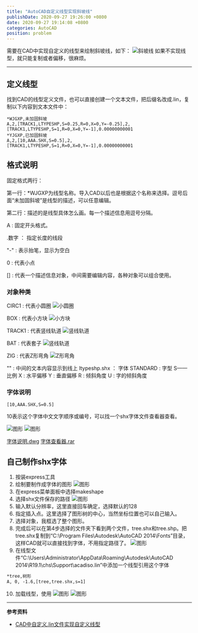 ```yaml
---
title: "AutoCAD自定义线型实现斜坡线"
publishDate: 2020-09-27 19:26:00 +0800
date: 2020-09-27 19:14:08 +0800
categories: AutoCAD
position: problem
---
```


需要在CAD中实现自定义的线型来绘制斜坡线，如下：
![斜坡线](/static/posts/2020/2020-09-27-AutoCAD自定义线型实现斜坡线-01.jpg)
如果不实现线型，就只能复制或者偏移，很麻烦。

---

<div id="toc"></div>

## 定义线型

找到CAD的线型定义文件，也可以直接创建一个文本文件，把后缀名改成.lin，复制以下内容到文本文件中：

```
*WJGXP,未加固斜坡
A,2,[TRACK1,LTYPESHP,S=0.25,R=0,X=0,Y=-0.25],2,[TRACK1,LTYPESHP,S=1,R=0,X=0,Y=-1],0.00000000001
*YJGXP,已加固斜坡
A,2,[10,AAA.SHX,S=0.5],2,[TRACK1,LTYPESHP,S=1,R=0,X=0,Y=-1],0.00000000001
```

## 格式说明

固定格式两行：

第一行：*WJGXP为线型名称。导入CAD以后也是根据这个名称来选择。逗号后面“未加固斜坡”是线型的描述，可以任意编辑。

第二行：描述的是线型具体怎么画。每一个描述信息用逗号分隔。

A : 固定开头格式。

.数字 ： 指定长度的线段

"-" : 表示抬笔，显示为空白

0 : 代表小点

[] : 代表一个描述信息对象，中间需要编辑内容，各种对象可以组合使用。

### 对象种类

CIRC1 : 代表小圆圈
![小圆圈](/static/posts/2020/2020-09-27-AutoCAD自定义线型实现斜坡线-circ1.webp)

BOX : 代表小方块
![小方块](/static/posts/2020/2020-09-27-AutoCAD自定义线型实现斜坡线-box.webp)

TRACK1 : 代表竖线轨道
![竖线轨道](/static/posts/2020/2020-09-27-AutoCAD自定义线型实现斜坡线-track1.webp)

BAT : 代表套子
![竖线轨道](/static/posts/2020/2020-09-27-AutoCAD自定义线型实现斜坡线-bat.webp)

ZIG : 代表Z形弯角
![Z形弯角](/static/posts/2020/2020-09-27-AutoCAD自定义线型实现斜坡线-zig.webp)

"" : 中间的文本内容显示到线上
ltypeshp.shx ： 字体
STANDARD : 字型
S——比例
X : 水平偏移
Y : 垂直偏移
R : 倾斜角度
U : 字的倾斜角度

### 字体说明

`[10,AAA.SHX,S=0.5]`

10表示这个字体中文文字顺序或编号，可以找一个shx字体文件查看器查看。

![图形](/static/posts/2020/2020-09-27-AutoCAD自定义线型实现斜坡线-10.jpg)
![图形](/static/posts/2020/2020-09-27-AutoCAD自定义线型实现斜坡线-11.jpg)

<a href="/static/posts/2020/2020-09-27-AutoCAD自定义线型实现斜坡线-12.dwg" target="_blank">字体说明.dwg</a>
<a href="/static/posts/2020/2020-09-27-AutoCAD自定义线型实现斜坡线-13.rar" target="_blank">字体查看器.rar</a>

## 自己制作shx字体

1. 按装express工具
2. 绘制要制作成字体的图形
![图形](/static/posts/2020/2020-09-27-AutoCAD自定义线型实现斜坡线-05.jpg)
3. 在express菜单面板中选择makeshape
4. 选择shx文件保存的路径
![图形](/static/posts/2020/2020-09-27-AutoCAD自定义线型实现斜坡线-06.png)
5. 输入默认分辨率，这里直接回车确定，选择默认的128
6. 指定插入点。这里选择了图形树的中心，当然坐标位置也可以自己输入。
7. 选择对象，我框选了整个图形。
8. 完成后可以在第4步选择的文件夹下看到两个文件，tree.shx和tree.shp。把tree.shx复制到“C:\Program Files\Autodesk\AutoCAD 2014\Fonts”目录，这样CAD就可以直接找到字体，不用指定路径了。
![图形](/static/posts/2020/2020-09-27-AutoCAD自定义线型实现斜坡线-07.jpg)
9.  在线型文件“C:\Users\Administrator\AppData\Roaming\Autodesk\AutoCAD 2014\R19.1\chs\Support\acadiso.lin”中添加一个线型引用这个字体

```txt
*tree,树形
A, 0, -1.6,[tree,tree.shx,s=1]
```

10. 加载线型，使用
![图形](/static/posts/2020/2020-09-27-AutoCAD自定义线型实现斜坡线-08.jpg)
![图形](/static/posts/2020/2020-09-27-AutoCAD自定义线型实现斜坡线-09.jpg)

---

**参考资料**

- [CAD中自定义.lin文件实现自定义线型](https://www.jianshu.com/p/3ecd269769a8)